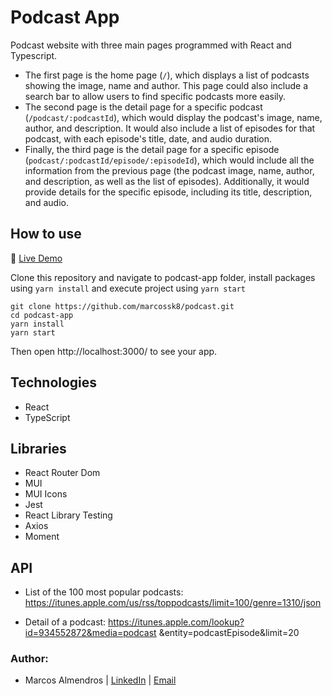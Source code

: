 # Podcast App

Podcast website with three main pages programmed with React and Typescript.
- The first page is the home page (`/`), which displays a list of podcasts showing the image, name and author. This page could also include a search bar to allow users to find specific podcasts more easily.
- The second page is the detail page for a specific podcast (`/podcast/:podcastId`), which would display the podcast's image, name, author, and description. It would also include a list of episodes for that podcast, with each episode's title, date, and audio duration.
- Finally, the third page is the detail page for a specific episode (`podcast/:podcastId/episode/:episodeId`), which would include all the information from the previous page (the podcast image, name, author, and description, as well as the list of episodes). Additionally, it would provide details for the specific episode, including its title, description, and audio.
## How to use

🔵 [Live Demo]()

Clone this repository and navigate to podcast-app folder, install packages using `yarn install` and execute project using `yarn start`

```
git clone https://github.com/marcossk8/podcast.git
cd podcast-app
yarn install
yarn start
```

Then open http://localhost:3000/ to see your app.

## Technologies

- React
- TypeScript

## Libraries

- React Router Dom
- MUI
- MUI Icons
- Jest
- React Library Testing
- Axios
- Moment

## API

- List of the 100 most popular podcasts:
https://itunes.apple.com/us/rss/toppodcasts/limit=100/genre=1310/json

- Detail of a podcast:
https://itunes.apple.com/lookup?id=934552872&media=podcast
&entity=podcastEpisode&limit=20

### Author:
- Marcos Almendros | [LinkedIn](https://www.linkedin.com/in/marcos-almendros-225b75183/) | [Email](mailto:marcosdalmendros@gmail.com)